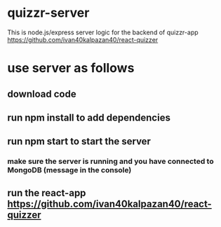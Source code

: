 # quizzr-server
This is node.js/express server logic for the backend of quizzr-app https://github.com/ivan40kalpazan40/react-quizzer

# use server as follows
## download code
## run npm install to add dependencies
## run npm start to start the server
### make sure the server is running and you have connected to MongoDB (message in the console)
## run the react-app https://github.com/ivan40kalpazan40/react-quizzer
